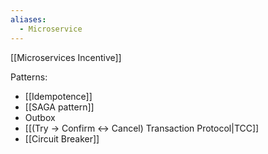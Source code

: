 ```yaml
---
aliases:
  - Microservice
---
```

[[Microservices Incentive]]

Patterns:
- [[Idempotence]]
- [[SAGA pattern]]
- Outbox
- [[(Try -> Confirm <-> Cancel) Transaction Protocol|TCC]]
- [[Circuit Breaker]]
